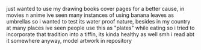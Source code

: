 just wanted to use my drawing books cover pages for a
better cause,
in movies n anime ive seen many instances of
using banana leaves as umbrellas so i 
wanted to test its water proof nature,
besides in my country at many places ive
seen people use this as "plates" while eating
so i tried to incorporate that tradition into
a tiffin, its kinda healthy as well smh i read
abt it somewhere
anyway, model artwork in repository 
